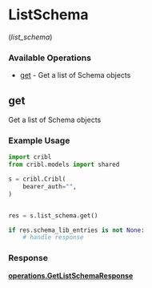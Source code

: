# ListSchema
(*list_schema*)

### Available Operations

* [get](#get) - Get a list of Schema objects

## get

Get a list of Schema objects

### Example Usage

```python
import cribl
from cribl.models import shared

s = cribl.Cribl(
    bearer_auth="",
)


res = s.list_schema.get()

if res.schema_lib_entries is not None:
    # handle response
```


### Response

**[operations.GetListSchemaResponse](../../models/operations/getlistschemaresponse.md)**

